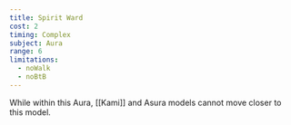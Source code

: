 ```yaml
---
title: Spirit Ward
cost: 2
timing: Complex
subject: Aura
range: 6
limitations:
  - noWalk
  - noBtB
---
```

While within this Aura, [[Kami]] and Asura models cannot move closer to this model.